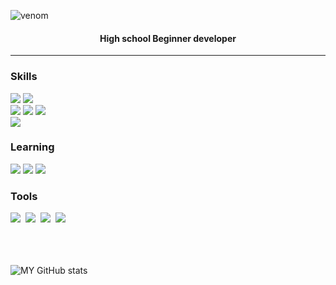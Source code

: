 
![venom](https://capsule-render.vercel.app/api?type=venom&height=200&text=I%20am%20hqnseung&fontSize=70&color=0:0061b8,100:ccce99&stroke=2c9dff)

<h4 align="center">High school Beginner developer</h4>
<hr>

<h3>Skills</h3>
<div>
      <img src="https://img.shields.io/badge/Node.js-5FA04E?style=for-the-badge&logo=nodedotjs&logoColor=white"/>
      <img src="https://img.shields.io/badge/Express-000000?style=for-the-badge&logo=Express&logoColor=white"/>
      <br>
      <img src="https://img.shields.io/badge/HTML-E34F26?style=for-the-badge&logo=html5&logoColor=white"/>
      <img src="https://img.shields.io/badge/CSS-1572B6?style=for-the-badge&logo=css3&logoColor=white"/>
      <img src="https://img.shields.io/badge/Javascript-F7DF1E?style=for-the-badge&logo=javascript&logoColor=white"/>
      <br>
      <img src="https://img.shields.io/badge/mongodb-47A248?style=for-the-badge&logo=mongodb&logoColor=white"/> 
  </p>
</div>

<h3>Learning</h3>
<div>
      <img src="https://img.shields.io/badge/python-3776AB?style=for-the-badge&logo=python&logoColor=white"/>
      <img src="https://img.shields.io/badge/react-61DAFB?style=for-the-badge&logo=react&logoColor=white"/>
      <img src="https://img.shields.io/badge/next.js-000000?style=for-the-badge&logo=nextdotjs&logoColor=white"/>
</div>

<h3>Tools</h3>
<div>
  <img src="https://img.shields.io/badge/git-F05033.svg?style=for-the-badge&logo=git&logoColor=white" />&nbsp
  <img src="https://img.shields.io/badge/github-181717.svg?style=for-the-badge&logo=github&logoColor=white" />&nbsp
  <img src="https://img.shields.io/badge/VSCode-2C2C32.svg?style=for-the-badge&logo=visual-studio-code&logoColor=22ABF3" />&nbsp
    <img src="https://img.shields.io/badge/Netlify-2C2C32.svg?style=for-the-badge&logo=netlify&logoColor=#00C7B7" />&nbsp
</div>

<br><br><br>
![MY GitHub stats](https://github-readme-stats.vercel.app/api?username=hqnseung&show_icons=true&theme=cobalt)
